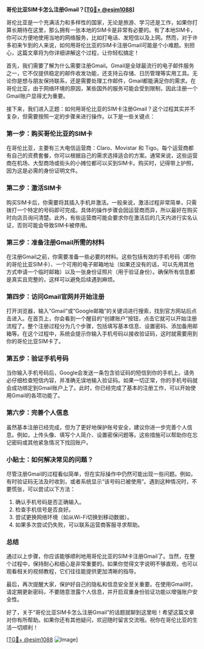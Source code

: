 **哥伦比亚SIM卡怎么注册Gmail？[[TG💪+ @esim1088](https://t.me/s/esim1088)]**

哥伦比亚是一个充满活力和多样性的国家，无论是旅游、学习还是工作，如果你打算长期待在这里，那么拥有一张本地的SIM卡是非常有必要的。有了本地SIM卡，你可以方便地使用当地的网络服务，比如打电话、发短信以及上网。然而，对于许多初来乍到的人来说，如何用哥伦比亚的SIM卡注册Gmail可能是个小难题。别担心，这篇文章将为你详细讲解这个过程，让你轻松搞定！

首先，我们需要了解为什么需要注册Gmail。Gmail是全球最流行的电子邮件服务之一，它不仅提供稳定的邮件收发功能，还支持云存储、日历管理等实用工具。无论你是想与朋友保持联系，还是需要处理工作邮件，Gmail都能满足你的需求。在哥伦比亚，由于网络环境的原因，某些国外的服务可能会受到限制，因此注册一个Gmail账户显得尤为重要。

接下来，我们进入正题：如何用哥伦比亚的SIM卡注册Gmail？这个过程其实并不复杂，但需要按照一定的步骤来进行操作。以下是一些关键点：

### 第一步：购买哥伦比亚的SIM卡

在哥伦比亚，主要有三大电信运营商：Claro、Movistar 和 Tigo。每个运营商都有自己的资费套餐，你可以根据自己的需求选择适合的方案。通常来说，这些运营商在机场、大型商场或街头的小摊位都可以买到SIM卡。购买时，记得带上护照，因为这是必需的身份证明文件。

### 第二步：激活SIM卡

购买SIM卡后，你需要将其插入手机并激活。一般来说，激活过程非常简单，只需拨打一个特定的号码即可完成。具体的操作步骤会因运营商而异，所以最好在购买时向店员询问清楚。此外，有些运营商可能会要求你在激活后的几天内进行实名认证，否则可能会导致SIM卡被停用。

### 第三步：准备注册Gmail所需的材料

在注册Gmail之前，你需要准备一些必要的材料。这些包括有效的手机号码（即你的哥伦比亚SIM卡）、一个可用的电子邮箱地址（如果还没有的话，可以先用其他方式申请一个临时邮箱）以及一张身份证照片（用于验证身份）。确保所有信息都是真实且完整的，这样可以避免后续遇到麻烦。

### 第四步：访问Gmail官网并开始注册

打开浏览器，输入“Gmail”或“Google邮箱”的关键词进行搜索，找到官方网站后点击进入。在首页上，你会看到一个醒目的“创建账户”按钮，点击它就可以开始注册流程了。整个注册过程分为几个步骤，包括填写基本信息、设置密码、添加备用邮箱等。在这个过程中，系统会提示你输入手机号码以接收验证码，这时就需要用到你的哥伦比亚SIM卡了。

### 第五步：验证手机号码

当你输入手机号码后，Google会发送一条包含验证码的短信到你的手机上。请务必仔细检查短信内容，并准确无误地输入验证码。如果一切正常，你的手机号码就会成功绑定到Gmail账户上了。此时，你已经完成了基本的注册工作，可以开始使用Gmail的各项功能了。

### 第六步：完善个人信息

虽然基本注册已经完成，但为了更好地保护账号安全，建议你进一步完善个人信息。例如，上传头像、填写个人简介、设置密保问题等。这些措施可以帮助你在忘记密码或其他紧急情况下找回账户。

### 小贴士：如何解决常见的问题？

尽管注册Gmail的过程看似简单，但在实际操作中仍然可能出现一些问题。例如，有时验证码无法及时收到，或者系统显示“该号码已被使用”。遇到这种情况时，不要慌张，可以尝试以下方法：

1. 确认手机号码是否正确输入。
2. 检查手机信号是否良好。
3. 尝试更换网络环境（如从Wi-Fi切换到移动数据）。
4. 如果多次尝试仍失败，可以联系运营商客服寻求帮助。

### 总结

通过以上步骤，你应该能够顺利地用哥伦比亚的SIM卡注册Gmail了。当然，在整个过程中，保持耐心和细心是非常重要的。如果你觉得文字说明不够直观，也可以观看相关的视频教程，它们往往能提供更加清晰的指导。

最后，再次提醒大家，保护好自己的隐私和信息安全至关重要。在使用Gmail时，请定期更新密码，不要随意泄露个人信息，并开启双重身份验证功能以增强账户安全性。

好了，关于“哥伦比亚SIM卡怎么注册Gmail”的话题就聊到这里啦！希望这篇文章对你有所帮助。如果你还有其他疑问，欢迎随时留言交流哦。祝你在哥伦比亚的生活一切顺利！

[[TG💪+ @esim1088](https://t.me/s/esim1088) ![Image](https://i.postimg.cc/4NQfJmqS/Snipaste-2025-05-13-00-14-12.png)]